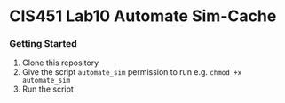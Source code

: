 # CIS451 Lab10 Automate Sim-Cache

### Getting Started  

1. Clone this repository
2. Give the script `automate_sim` permission to run e.g. `chmod +x automate_sim`
3. Run the script
